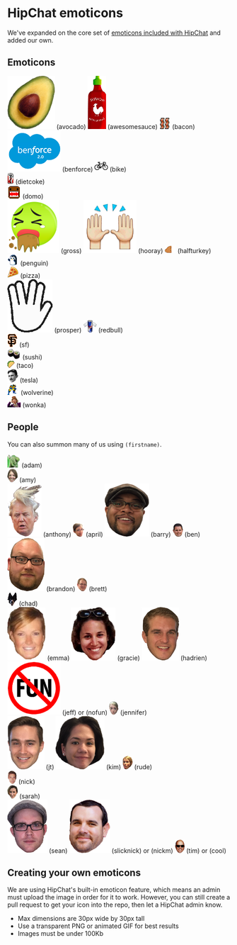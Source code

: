 # HipChat emoticons

We've expanded on the core set of [emoticons included with HipChat](http://hipchat-emoticons.nyh.name) and added our own.


## Emoticons

![avocado](src/avocado.png) (avocado)
![awesomesauce](src/awesomesauce.png) (awesomesauce)
![bacon](src/bacon.png) (bacon)  
![benforce](src/benforce.png) (benforce)
![bike](src/bike.png) (bike)  
![dietcoke](src/dietcoke.png) (dietcoke)  
![domo](src/domo.gif) (domo)  
![gross](src/gross.png) (gross)
![hooray](src/hooray.png) (hooray)
![halfturkey](src/1_2_turkey.png) (halfturkey)  
![penguin](src/penguin.gif) (penguin)  
![pizza](src/pizza.png) (pizza)  
![prosper](src/prosper.png) (prosper)
![redbull](src/redbull.png) (redbull)  
![sf](src/sf.png) (sf)  
![sushi](src/sushi.png) (sushi)  
![taco](src/taco.png) (taco)  
![tesla](src/tesla.png) (tesla)  
![wolverine](src/wolverine.gif) (wolverine)  
![wonka](src/wonka.png) (wonka)  


## People

You can also summon many of us using `(firstname)`.

![adam](src/adam.png) (adam)  
![amy](src/amy.png) (amy)  
![anthony](src/anthony.png) (anthony)
![april](src/april.png) (april)
![barry](src/barry.png) (barry)
![ben](src/ben.png) (ben)
![brandon](src/brandon.png) (brandon)
![brett](src/brett.png) (brett)  
![chad](src/chad.png) (chad)  
![emma](src/emma.png) (emma)
![gracie](src/gracie.png) (gracie)
![hadrien](src/hadrien.png) (hadrien)
![jeff](src/nofun.png) (jeff) or (nofun)
![jennifer](src/jennifer.png) (jennifer)  
![jt](src/jt.png) (jt)
![kim](src/kim.png) (kim)
![rude](src/rude.png) (rude)  
![nick](src/nick.png) (nick)  
![sarah](src/sarah2.png) (sarah)  
![sean](src/sean.png) (sean)
![slicknick](src/slicknick.png) (slicknick) or (nickm)
![tim](src/tim.png) (tim) or (cool)  

## Creating your own emoticons

We are using HipChat's built-in emoticon feature, which means an admin must upload the image in order for it to work. However, you can still create a pull request to get your icon into the repo, then let a HipChat admin know.

* Max dimensions are 30px wide by 30px tall
* Use a transparent PNG or animated GIF for best results
* Images must be under 100Kb

